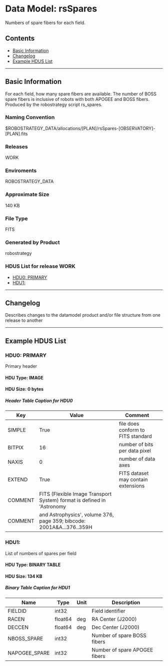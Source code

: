 # Data Model: rsSpares


Numbers of spare  fibers for each field.


## Contents
- [Basic Information](#basic-information)
- [Changelog](#changelog)
- [Example HDUS List](#example-hdus-list)

---

## Basic Information
For each field, how many spare fibers are available. The number of BOSS spare fibers is inclusive of robots with both APOGEE and BOSS fibers. Produced by the robostrategy script rs_spares.

### Naming Convention
$ROBOSTRATEGY_DATA/allocations/[PLAN]/rsSpares-[OBSERVATORY]-[PLAN].fits

### Releases
WORK

### Enviroments
ROBOSTRATEGY_DATA

### Approximate Size
140 KB

### File Type
FITS

### Generated by Product
robostrategy

### HDUS List for release WORK
  - [HDU0: PRIMARY](#hdu0-primary)
  - [HDU1: ](#hdu1-)

---

## Changelog
Describes changes to the datamodel product and/or file structure from one release to another

---
## Example HDUS List

### HDU0: PRIMARY
Primary header

#### HDU Type: IMAGE
#### HDU Size:  0 bytes

##### Header Table Caption for HDU0
Key | Value | Comment | |
| --- | --- | --- | --- |
| SIMPLE | True | file does conform to FITS standard |
| BITPIX | 16 | number of bits per data pixel |
| NAXIS | 0 | number of data axes |
| EXTEND | True | FITS dataset may contain extensions |
| COMMENT |   FITS (Flexible Image Transport System) format is defined in 'Astronomy |  |
| COMMENT |   and Astrophysics', volume 376, page 359; bibcode: 2001A&A...376..359H |  |



### HDU1: 
List of numbers of spares per field

#### HDU Type: BINARY TABLE
#### HDU Size:  134 KB

##### Binary Table Caption for HDU1
Name | Type | Unit | Description |
| --- | --- | --- | --- |
 | FIELDID | int32 |  | Field identifier |
 | RACEN | float64 | deg | RA Center (J2000) |
 | DECCEN | float64 | deg | Dec Center (J2000) |
 | NBOSS_SPARE | int32 |  | Number of spare BOSS fibers |
 | NAPOGEE_SPARE | int32 |  | Number of spare APOGEE fibers |



